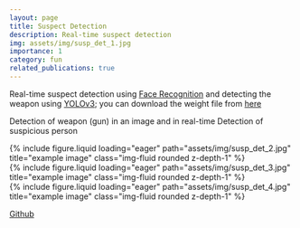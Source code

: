 ```yaml
---
layout: page
title: Suspect Detection
description: Real-time suspect detection
img: assets/img/susp_det_1.jpg
importance: 1
category: fun
related_publications: true
---
```


<!-- Weapon detection -->

Real-time suspect detection using [Face Recognition](https://github.com/ageitgey/face_recognition) and detecting the weapon using [YOLOv3](https://pjreddie.com/darknet/yolo/); you can download the weight file from [here](https://drive.google.com/file/d/1442BIaaBQX_08igaf0oewOPC3NHwsvfk/view?usp=sharing)

Detection of weapon (gun) in an image and in real-time
Detection of suspicious person

<div class="row">
    <div class="col-sm mt-3 mt-md-0">
        {% include figure.liquid loading="eager" path="assets/img/susp_det_2.jpg" title="example image" class="img-fluid rounded z-depth-1" %}
    </div>
    <div class="col-sm mt-3 mt-md-0">
        {% include figure.liquid loading="eager" path="assets/img/susp_det_3.jpg" title="example image" class="img-fluid rounded z-depth-1" %}
    </div>
    <div class="col-sm mt-3 mt-md-0">
        {% include figure.liquid loading="eager" path="assets/img/susp_det_4.jpg" title="example image" class="img-fluid rounded z-depth-1" %}
    </div>
</div>

[Github](https://github.com/osamazeeshan/Suspect-Detection/tree/main)
